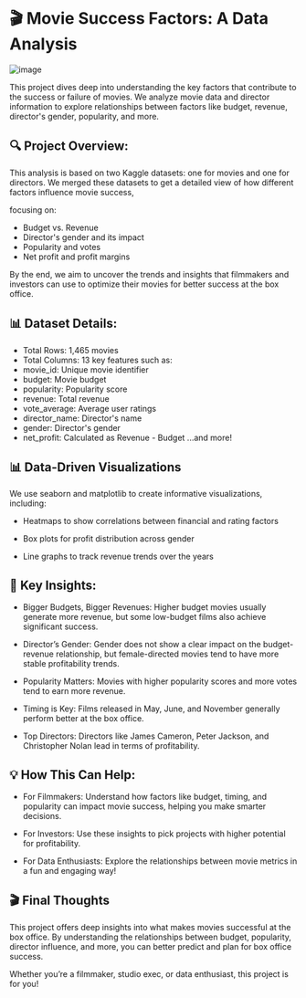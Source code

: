 # 🎬 Movie Success Factors: A Data Analysis

![image](https://github.com/user-attachments/assets/544b8a56-c17e-4507-826c-b195fe347fcd)

This project dives deep into understanding the key factors that contribute to the success or failure of movies. We analyze movie data and director information to explore relationships between factors like budget, revenue, director's gender, popularity, and more.

## 🔍 Project Overview:
This analysis is based on two Kaggle datasets: one for movies and one for directors. We merged these datasets to get a detailed view of how different factors influence movie success, 

focusing on:

* Budget vs. Revenue
* Director's gender and its impact
* Popularity and votes
* Net profit and profit margins

By the end, we aim to uncover the trends and insights that filmmakers and investors can use to optimize their movies for better success at the box office.

## 📊 Dataset Details:
* Total Rows: 1,465 movies
* Total Columns: 13 key features such as:
* movie_id: Unique movie identifier
* budget: Movie budget
* popularity: Popularity score
* revenue: Total revenue
* vote_average: Average user ratings
* director_name: Director's name
* gender: Director's gender
* net_profit: Calculated as Revenue - Budget
...and more!

## 📊 Data-Driven Visualizations

We use seaborn and matplotlib to create informative visualizations, including:

* Heatmaps to show correlations between financial and rating factors
  
* Box plots for profit distribution across gender
  
* Line graphs to track revenue trends over the years


## 🎯 Key Insights:

* Bigger Budgets, Bigger Revenues: Higher budget movies usually generate more revenue, but some low-budget films also achieve significant success.

* Director’s Gender: Gender does not show a clear impact on the budget-revenue relationship, but female-directed movies tend to have more stable profitability trends.

* Popularity Matters: Movies with higher popularity scores and more votes tend to earn more revenue.

* Timing is Key: Films released in May, June, and November generally perform better at the box office.

* Top Directors: Directors like James Cameron, Peter Jackson, and Christopher Nolan lead in terms of profitability.

## 💡 How This Can Help:

* For Filmmakers: Understand how factors like budget, timing, and popularity can impact movie success, helping you make smarter decisions.
  
* For Investors: Use these insights to pick projects with higher potential for profitability.
  
* For Data Enthusiasts: Explore the relationships between movie metrics in a fun and engaging way!

## 🎬 Final Thoughts

This project offers deep insights into what makes movies successful at the box office. By understanding the relationships between budget, popularity, director influence, and more, you can better predict and plan for box office success.

Whether you’re a filmmaker, studio exec, or data enthusiast, this project is for you!
